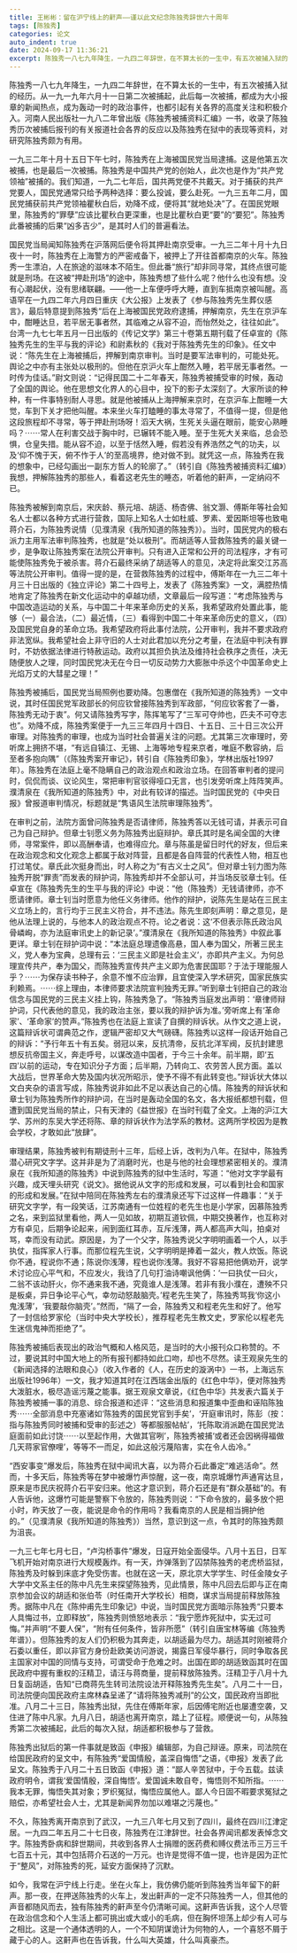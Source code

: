 ```yaml
---
title: 王彬彬：留在沪宁线上的鼾声——谨以此文纪念陈独秀辞世六十周年
tags: [陈独秀]
categories: 论文
auto_indent: true
date: 2024-09-17 11:36:21
excerpt: 陈独秀一八七九年降生，一九四二年辞世，在不算太长的一生中，有五次被捕入狱的经历。从一九一九年六月十一日第二次被捕起，此后每一次被捕，都成为大小报章的新闻热点，成为轰动一时的政治事件，也都引起有关各界的高度关注和积极介入。河南人民出版社一九八二年曾出版《陈独秀被捕资料汇编》一书，收录了陈独秀历次被捕后报刊的有关报道社会各界的反应以及陈独秀在狱中的表现等资料，对研究陈独秀颇为有用。
---
```

陈独秀一八七九年降生，一九四二年辞世，在不算太长的一生中，有五次被捕入狱的经历。从一九一九年六月十一日第二次被捕起，此后每一次被捕，都成为大小报章的新闻热点，成为轰动一时的政治事件，也都引起有关各界的高度关注和积极介入。河南人民出版社一九八二年曾出版《陈独秀被捕资料汇编》一书，收录了陈独秀历次被捕后报刊的有关报道社会各界的反应以及陈独秀在狱中的表现等资料，对研究陈独秀颇为有用。

一九三二年十月十五日下午七时，陈独秀在上海被国民党当局逮捕。这是他第五次被捕，也是最后一次被捕。陈独秀是中国共产党的创始人，此次也是作为“共产党领袖”被捕的。我们知道，一九二七年后，国共两党便不共戴天。对于捕获的共产党要人，国民党通常只给予两种选择：要么投诚，要么赴死。一九三五年二月，国民党捕获前共产党领袖瞿秋白后，劝降不成，便将其“就地处决”了。在国民党眼里，陈独秀的“罪孽”应该比瞿秋白更深重，也是比瞿秋白更“要”的“要犯”。陈独秀此番被捕的后果“凶多吉少”，是其时人们的普遍看法。

国民党当局闻知陈独秀在沪落网后便令将其押赴南京受审。一九三二年十月十九日夜十一时，陈独秀在上海警方的严密戒备下，被押上了开往首都南京的火车。陈独秀一生漂泊，人在旅途的滋味本不陌生。但此番“旅行”却非同寻常，其终点很可能就是刑场。在这被“押赴刑场”的途中，陈独秀想了些什么呢？他什么也没有想。没有心潮起伏，没有思绪联翩。——他一上车便呼呼大睡，直到车抵南京被叫醒。高语罕在一九四二年六月四日重庆《大公报》上发表了《参与陈独秀先生葬仪感言》，最后特意提到陈独秀“后在上海被国民党政府逮捕，押解南京，先生在京沪车中，酣睡达旦，若平居无事者然，其临难之从容不迫，而怡然处之，往往如此”。台湾一九七七年五月一日出版的《传记文学》第三十卷第五期刊载了任卓宣的《陈独秀先生的生平与我的评论》和尉素秋的《我对于陈独秀先生的印象》。任文中说：“陈先生在上海被捕后，押解到南京审判。当时是要军法审判的，可能处死。舆论之中亦有主张处以极刑的。但他在京沪火车上酣然入睡，若平居无事者然。一时传为佳话。”尉文则说：“记得民国二十二年春天，陈独秀被捕受审的时候，轰动了全国的舆论。他在思想文化界人的心目中，投下的影子太深刻了。大家所谈的种种，有一件事特别耐人寻思。就是他被捕从上海押解来京时，在京沪车上酣睡一大觉，车到下关才把他叫醒。本来坐火车打瞌睡的事太寻常了，不值得一提，但是他这段旅程却不寻常，等于押赴刑场呀！滔天大祸，生死关头逼在眼前，能安心熟睡吗？⋯⋯常人在利害交战于胸中时，已辗转不能入睡。至于生死大关来临，总会恐惧，仓皇失措。能从容不迫，以至于恬然入睡，假若没有养浩然之气的功夫，以及‘仰不愧于天，俯不怍于人’的至高境界，绝对做不到。就凭这一点，陈独秀在我的想象中，已经勾画出一副东方哲人的轮廓了。”（转引自《陈独秀被捕资料汇编》）我想，押解陈独秀的那些人，看着这老先生的睡态，听着他的鼾声，一定纳闷不已。

陈独秀被解到南京后，宋庆龄、蔡元培、胡适、杨杏佛、翁文灏、傅斯年等社会知名人士都以各种方式进行营救，国际上知名人士如杜威、罗素、爱因斯坦等也致电蒋介石，为陈独秀说情（见濮清泉《我所知道的陈独秀》）。当时，国民党内的极右派力主用军法审判陈独秀，也就是“处以极刑”。而胡适等人营救陈独秀的最关键一步，是争取让陈独秀案在法院公开审判。只有进入正常和公开的司法程序，才有可能使陈独秀免于被杀害。蒋介石最终采纳了胡适等人的意见，决定将此案交江苏高等法院公开审判。值得一提的是，在营救陈独秀的过程中，傅斯年在一九三二年十月三十日出版的《独立评论》第二十四号上，发表了《陈独秀案》一文，满腔热情地肯定了陈独秀在新文化运动中的卓越功绩，文章最后一段写道：“考虑陈独秀与中国改造运动的关系，与中国二十年来革命历史的关系，我希望政府处置此事，能够（一）最合法，（二）最近情，（三）看得到中国二十年来革命历史的意义，（四）及国民党自身的革命立场。我希望政府将此事付法院，公开审判，我并不要求政府非法宽纵。我希望社会上非守旧的人士对此君加以充分之考量，在法庭中判决有罪时，不妨依据法律进行特赦运动。政府以其担负执法及维持社会秩序之责任，决无随便放人之理，同时国民党决无在今日一切反动势力大膨胀中杀这个中国革命史上光焰万丈的大彗星之理！”

陈独秀被捕后，国民党当局照例也要劝降。包惠僧在《我所知道的陈独秀》一文中说，其时任国民党军政部长的何应钦曾接陈独秀到军政部，“何应钦客套了一番，陈独秀无动于衷”。何又请陈独秀写字，陈挥笔写了“三军可夺帅也，匹夫不可夺志也”。劝降不成，陈独秀案便于一九三三年四月十四日、十五日、三十日三次公开审理。对陈独秀的审理，也成为当时社会普遍关注的问题。尤其第三次审理时，旁听席上拥挤不堪，“有远自镇江、无锡、上海等地专程来京者，唯庭不敷容纳，后至者多抱向隅”（《陈独秀案开审记》，转引自《陈独秀印象》，学林出版社1997年）。陈独秀在法庭上毫不隐瞒自己的政治观点和政治立场。在回答审判者的提问时，侃侃而谈、议论风生，常把审判官驳得哑口无言，也引发旁听席上阵阵笑声。濮清泉在《我所知道的陈独秀》中，对此有较详的描述。当时国民党的《中央日报》曾报道审判情况，标题就是“隽语风生法院审理陈独秀”。

在审判之前，法院方面曾问陈独秀是否请律师，陈独秀答以无钱可请，并表示可自己为自己辩护。但章士钊愿义务为陈独秀出庭辩护。章氏其时是名闻全国的大律师，寻常案件，即以高酬奉请，也难得应允。章与陈虽是留日时代的好友，但后来在政治观念和文化观念上都属于敌对阵营，且都是各自阵营的代表性人物，相互也打过笔仗。章氏此次挺身而出，时人称之为“有古义士之风”。但对章士钊力图为陈独秀开脱“罪责”而发表的辩护词，陈独秀却并不全部认可，并当场反驳章士钊。任卓宣在《陈独秀先生的生平与我的评论》中说：“他（陈独秀）无钱请律师，亦不愿请律师。章士钊当时愿意为他任义务律师。他作的辩护，说陈先生是站在三民主义立场上的，言行均于三民主义符合，并不违法。陈先生即刻声明：章之意见，是他从法理上说的，与他本人的政治观点不符。论之者说：这‘不但表示陈氏政治风骨嶙峋，亦为法庭审讯史上的新记录’。”濮清泉在《我所知道的陈独秀》中叙此事更详。章士钊在辩护词中说：“本法庭总理遗像高悬，国人奉为国父，所著三民主义，党人奉为宝典，总理有云：‘三民主义即是社会主义’，亦即共产主义。为何总理宣传共产，奉为国父，而陈独秀宣传共产主义即为危害民国耶？于法于理能服人乎？⋯⋯为保存读书种子，余意不惟不应治罪，且宜使深入学术研究，国家民族实利赖焉。⋯⋯综上理由，本律师要求法院宣判独秀无罪。”听到章士钊把自己的政治信念与国民党的三民主义挂上钩，陈独秀急了。“陈独秀当庭发出声明：‘章律师辩护词，只代表他的意见，我的政治主张，要以我的辩护诉为准。’旁听席上有‘革命家’、‘革命家’的赞声。”陈独秀也在法庭上宣读了自撰的辩诉状。从作文之道上说，这篇辩诉状可谓典范之作，逻辑严密却又大气磅礴。陈独秀以这样一段话开始自己的辩诉：“予行年五十有五矣。弱冠以来，反抗清帝，反抗北洋军阀，反抗封建思想反抗帝国主义，奔走呼号，以谋改造中国者，于今三十余年。前半期，即‘五四’以前的运动，专在知识分子方面；后半期，乃转向工、农劳苦人民方面。盖以大战后，世界革命大势及国内状况所昭示，使予不得不有此转变也。”辩诉状大体以文白夹杂的语言写成，陈独秀说非如此不足以表达自己的心情。陈独秀的辩诉状和章士钊为陈独秀所作的辩护词，在当时是轰动全国的名文，各大报纸都想刊载，但遭到国民党当局的禁止，只有天津的《益世报》在当时刊载了全文。上海的沪江大学、苏州的东吴大学还将陈、章的辩诉状作为法学系的教材。这两所学校因为是教会学校，才敢如此“放肆”。

审理结果，陈独秀被判有期徒刑十三年，后经上诉，改判为八年。在狱中，陈独秀潜心研究文字学。这并非是为了消磨时光，也是与他的社会理想紧密相关的。濮清泉在《我所知道的陈独秀》中说到陈独秀的狱中生活时，写道：“他对文字学最有兴趣，成天埋头研究《说文》。据他说从文字的形成和发展，可以看到社会和国家的形成和发展。”在狱中陪同在陈独秀左右的濮清泉还写下过这样一件趣事：“关于研究文字学，有一段笑话，江苏南通有一位姓程的老先生也是小学家，因慕陈独秀之名，来到监狱里看他，两人一见如故，初期互道钦佩，中期交换著作，也互称对方有卓见，后期争论起来，闹到面红耳赤，互斥浅薄，两人都高声大叫，拍桌对骂，幸而没有动武。原因是，为了一个父字，陈独秀说父字明明画着一个人，以手执仗，指挥家人行事。而那位程先生说，父字明明是捧着一盆火，教人炊饭。陈说你不通，程说你不通；陈说你浅薄，程也说你浅薄。我好不容易把他俩劝开，说学术讨论应心平气和，不应发火，我诌了几句打油诗嘲讽他俩：‘一曰执仗一曰火，二翁不该动肝火，你不通来我不通，究竟谁人是浅薄。若非有我小濮在，遭殃不只是板桌，异日争论平心气，幸勿动怒敲脑壳。’程老先生笑了，陈独秀骂我‘你这小鬼浅薄’，‘我要敲你脑壳’。”然而，“隔了一会，陈独秀又和程老先生和好了。他写了一封信给罗家伦（当时中央大学校长），推荐程老先生教文史，罗家伦以程老先生迷信鬼神而拒绝了”。

陈独秀被捕后表现出的政治气概和人格风范，是当时的大小报刊众口称赞的。不过，要说其时中国大地上的所有报刊都持如此口吻，却也不尽然。读王观泉先生的《新闻选择的法眼和良心》（收入作者的《人，在历史的漩涡中》一书，上海远东出版社1996年）一文，我才知道其时在江西瑞金出版的《红色中华》，便对陈独秀大泼脏水，极尽造谣污蔑之能事。据王观泉文章说，《红色中华》共发表六篇关于陈独秀被捕一事的消息、综合报道和述评：“这些消息和报道集中歪曲和诬陷陈独秀⋯⋯全部消息中充塞诸如‘陈独秀的国民党官到手矣’，‘开庭审讯时，陈彭（按：指与陈独秀同时被捕和受审的彭述之）等都服服帖帖’，‘托陈取消派跪在国民党法庭面前如此讨饶⋯⋯以至起作用，大做其官咧’，陈独秀被捕‘或者还会因祸得福做几天蒋家官僚哩’，等等不一而足，如此这般污蔑陷害，实在令人齿冷。”

“西安事变”爆发后，陈独秀在狱中闻讯大喜，以为蒋介石此番定“难逃活命”。然而，十多天后，陈独秀等在梦中被爆竹声惊醒，这一夜，南京城爆竹声通宵达旦，原来是市民庆祝蒋介石平安归来。他这才意识到，蒋介石还是有“群众基础”的。有人告诉他，这爆竹可能是警察下令放的，陈独秀则说：“下命令放的，最多放个把小时，昨天放了一夜，能说是命令的作用吗？我看南京的人民是相当拥护他的。”（见濮清泉《我所知道的陈独秀》）当然，意识到这一点，令其时的陈独秀颇为沮丧。

一九三七年七月七日，“卢沟桥事件”爆发，日寇开始全面侵华。八月十五日，日军飞机开始对南京进行大规模轰炸。有一天，炸弹落到了囚禁陈独秀的老虎桥监狱，陈独秀及时躲到床底才免受伤害。也就在这一天，原北京大学学生、时任金陵女子大学中文系主任的陈中凡先生来探望陈独秀，见此情景，陈中凡回去后即与正在南京参加会议的胡适和张伯苓（时任南开大学校长）相商，谋求当局提前释放陈独秀。据陈中凡在《陈仲甫先生印象记》中说，当时国民党方面暗示陈独秀“只要本人具悔过书，立即释放”，陈独秀则愤怒地表示：“我宁愿炸死狱中，实无过可悔。”并声明“不要人保”，“附有任何条件，皆非所愿”（转引自唐宝林等编《陈独秀年谱》）。但陈独秀的友人们仍积极为其奔走，以胡适最为尽力。胡适其时刚被蒋介石委以重任，即以非官方身份赴欧美访问游说，揭露日军侵华暴行，同时争取各民主国家对中国的同情与支持，可谓受命于危难之时。出国在即的胡适致函其时在国民政府中握有重权的汪精卫，请汪与蒋商量，提前释放陈独秀。汪精卫于八月十九日复函胡适，告知“已商蒋先生转司法院设法开释陈独秀先生矣”。八月二十一日，司法院便向国民政府主席林森呈递了“请将陈独秀减刑”的公文，国民政府当即批准。八月二十三日，陈独秀出狱，先住在傅斯年家，后因傅宅附近也屡遭空袭，又住进了陈中凡家。九月八日，胡适也离开南京，踏上了征程。顺便说一句，从陈独秀第二次被捕起，此后的每次入狱，胡适都积极参与了营救。

陈独秀出狱后的第一件事就是致函《申报》编辑部，为自己辩诬。原来，司法院在给国民政府的呈文中，有陈独秀“爱国情殷，盖深自悔悟”之语，《申报》发表了此呈文。陈独秀于八月二十五日致函《申报》道：“鄙人辛苦狱中，于今五载。兹读政府明令，谓我‘爱国情殷，深自悔悟’。爱国诚未敢自夸，悔悟则不知所指。⋯⋯我本无罪，悔悟失其对象；罗织冤狱，悔悟应属他人。鄙人今日固不暇要求冤狱之赔偿，亦希望社会人士，尤其是新闻界勿加以难堪之污蔑也。”

不久，陈独秀离开南京到了武汉，一九三八年七月又到了四川，最终在四川江津定居。一九四二年五月二十七日夜，陈独秀在江津辞世。社会各界闻讯都发表悼念文字。陈独秀卧病和辞世期间，共收到各界人士捐赠的医药费和赙仪费法币三万三千七百五十元，其中包括蒋介石送的一万元。也许是觉得不值一提，也许是因为正忙于“整风”，对陈独秀的死，延安方面保持了沉默。

如今，我常在沪宁线上行走。坐在火车上，我仿佛仍能听到陈独秀当年留下的鼾声。那一夜，在押送陈独秀的火车上，发出鼾声的一定不只陈独秀一人，但其他的声音都随风而去，独有陈独秀的鼾声至今仍清晰可闻。这鼾声告诉我，这个人尽管在政治信念和个人生活上都可挑出或大或小的毛病，但在胸怀坦荡上却少有人可与之相比。这是一个通体透明的人，一个不知阴谋诡计为何物的人，一个喜怒不屑于藏于心的人。这鼾声也在告诉我，什么叫大英雄，什么叫真豪杰。
